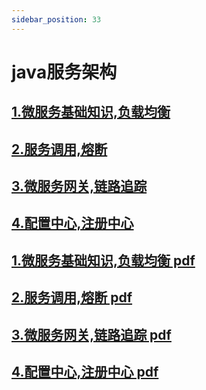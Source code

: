 ```yaml
---
sidebar_position: 33
---
```


# java服务架构

## [1.微服务基础知识,负载均衡](day1/)
## [2.服务调用,熔断](day2/)
## [3.微服务网关,链路追踪](day3/)
## [4.配置中心,注册中心](day4/)




## [1.微服务基础知识,负载均衡 pdf](day1/day1.pdf)
## [2.服务调用,熔断 pdf](day2/day2.pdf)
## [3.微服务网关,链路追踪 pdf](day3/day3.pdf)
## [4.配置中心,注册中心 pdf](day4/day4.pdf)


